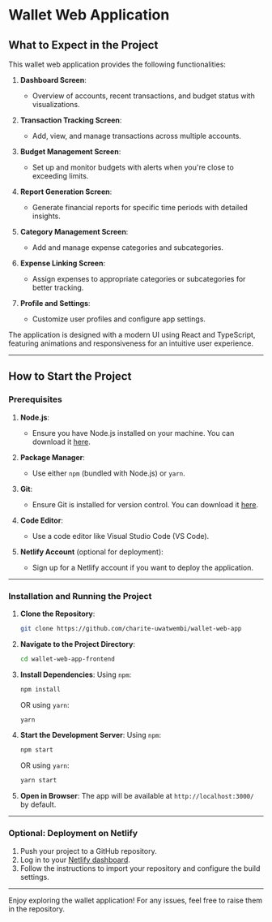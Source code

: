 # Wallet Web Application

## What to Expect in the Project

This wallet web application provides the following functionalities:

1. **Dashboard Screen**:
   - Overview of accounts, recent transactions, and budget status with visualizations.

2. **Transaction Tracking Screen**:
   - Add, view, and manage transactions across multiple accounts.

3. **Budget Management Screen**:
   - Set up and monitor budgets with alerts when you're close to exceeding limits.

4. **Report Generation Screen**:
   - Generate financial reports for specific time periods with detailed insights.

5. **Category Management Screen**:
   - Add and manage expense categories and subcategories.

6. **Expense Linking Screen**:
   - Assign expenses to appropriate categories or subcategories for better tracking.

7. **Profile and Settings**:
   - Customize user profiles and configure app settings.

The application is designed with a modern UI using React and TypeScript, featuring animations and responsiveness for an intuitive user experience.

---

## How to Start the Project

### Prerequisites

1. **Node.js**:
   - Ensure you have Node.js installed on your machine. You can download it [here](https://nodejs.org/).

2. **Package Manager**:
   - Use either `npm` (bundled with Node.js) or `yarn`.

3. **Git**:
   - Ensure Git is installed for version control. You can download it [here](https://git-scm.com/).

4. **Code Editor**:
   - Use a code editor like Visual Studio Code (VS Code).

5. **Netlify Account** (optional for deployment):
   - Sign up for a Netlify account if you want to deploy the application.

---

### Installation and Running the Project

1. **Clone the Repository**:
   ```bash
   git clone https://github.com/charite-uwatwembi/wallet-web-app
   ```


2. **Navigate to the Project Directory**:
   ```bash
   cd wallet-web-app-frontend
   ```

3. **Install Dependencies**:
   Using `npm`:
   ```bash
   npm install
   ```
   OR using `yarn`:
   ```bash
   yarn
   ```

4. **Start the Development Server**:
   Using `npm`:
   ```bash
   npm start
   ```
   OR using `yarn`:
   ```bash
   yarn start
   ```

5. **Open in Browser**:
   The app will be available at `http://localhost:3000/` by default.

---

### Optional: Deployment on Netlify

1. Push your project to a GitHub repository.
2. Log in to your [Netlify dashboard](https://www.netlify.com/).
3. Follow the instructions to import your repository and configure the build settings.

---

Enjoy exploring the wallet application! For any issues, feel free to raise them in the repository.

